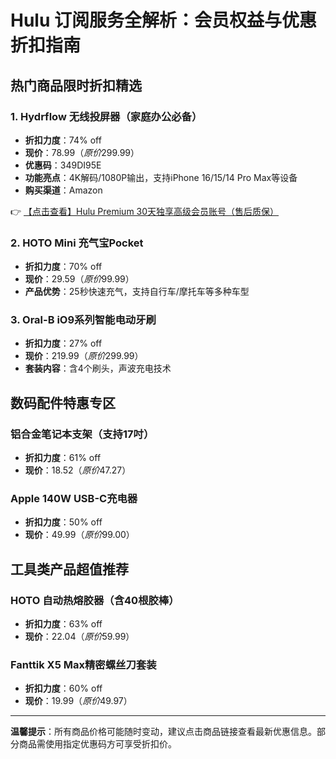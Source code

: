# Hulu 订阅服务全解析：会员权益与优惠折扣指南

## 热门商品限时折扣精选

### 1. Hydrflow 无线投屏器（家庭办公必备）
- **折扣力度**：74% off
- **现价**：$78.99（原价$299.99）
- **优惠码**：349DI95E
- **功能亮点**：4K解码/1080P输出，支持iPhone 16/15/14 Pro Max等设备
- **购买渠道**：Amazon

👉 [【点击查看】Hulu Premium 30天独享高级会员账号（售后质保）](https://bit.ly/HuLu_vip)

### 2. HOTO Mini 充气宝Pocket
- **折扣力度**：70% off  
- **现价**：$29.59（原价$99.99）  
- **产品优势**：25秒快速充气，支持自行车/摩托车等多种车型  

### 3. Oral-B iO9系列智能电动牙刷
- **折扣力度**：27% off  
- **现价**：$219.99（原价$299.99）  
- **套装内容**：含4个刷头，声波充电技术  

## 数码配件特惠专区

### 铝合金笔记本支架（支持17吋）
- **折扣力度**：61% off  
- **现价**：$18.52（原价$47.27）  

### Apple 140W USB-C充电器
- **折扣力度**：50% off  
- **现价**：$49.99（原价$99.00）  

## 工具类产品超值推荐

### HOTO 自动热熔胶器（含40根胶棒）
- **折扣力度**：63% off  
- **现价**：$22.04（原价$59.99）  

### Fanttik X5 Max精密螺丝刀套装
- **折扣力度**：60% off  
- **现价**：$19.99（原价$49.97）  

---

**温馨提示**：所有商品价格可能随时变动，建议点击商品链接查看最新优惠信息。部分商品需使用指定优惠码方可享受折扣价。